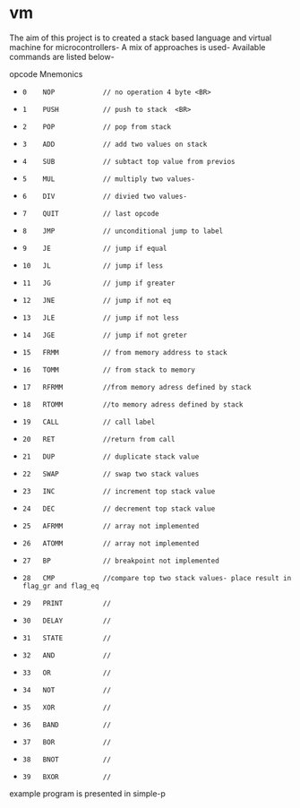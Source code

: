 # vm
The aim of this project is to created a stack based language and virtual machine for microcontrollers- A mix of approaches is used- Available commands are listed below-

opcode   Mnemonics
-     0    NOP            // no operation 4 byte <BR>
-     1    PUSH           // push to stack  <BR>
-     2    POP            // pop from stack
-     3    ADD            // add two values on stack
-     4    SUB            // subtact top value from previos
-     5    MUL            // multiply two values-
-     6    DIV            // divied two values-
-     7    QUIT           // last opcode
-     8    JMP            // unconditional jump to label
-     9    JE             // jump if equal
-     10   JL             // jump if less
-     11   JG             // jump if greater
-     12   JNE            // jump if not eq
-     13   JLE            // jump if not less
-     14   JGE            // jump if not greter
-     15   FRMM           // from memory address to stack
-     16   TOMM           // from stack to memory
-     17   RFRMM          //from memory adress defined by stack
-     18   RTOMM          //to memory adress defined by stack
-     19   CALL           // call label
-     20   RET            //return from call
-     21   DUP            // duplicate stack value
-     22   SWAP           // swap two stack values
-     23   INC            // increment top stack value
-     24   DEC            // decrement top stack value
-     25   AFRMM          // array not implemented
-     26   ATOMM          // array not implemented
-     27   BP             // breakpoint not implemented
-     28   CMP            //compare top two stack values- place result in flag_gr and flag_eq
-     29   PRINT          //
-     30   DELAY          //
-     31   STATE          //
-     32   AND            //
-     33   OR             //
-     34   NOT            //
-     35   XOR            //
-     36   BAND           //
-     37   BOR            //
-     38   BNOT           //
-     39   BXOR           //
    
      
example program is presented in simple-p
